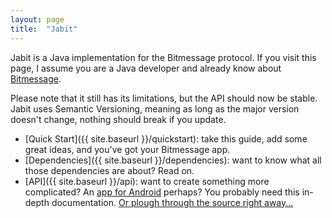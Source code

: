 ```yaml
---
layout: page
title:  "Jabit"
---
```


Jabit is a Java implementation for the Bitmessage protocol. If you visit this page, I assume you are a Java developer and already know about [Bitmessage][bitmessage].

Please note that it still has its limitations, but the API should now be stable. Jabit uses Semantic Versioning, meaning as long as the major version doesn't change, nothing should break if you update.

[bitmessage]: https://bitmessage.org/wiki/Main_Page

* [Quick Start]({{ site.baseurl }}/quickstart): take this guide, add some great ideas, and you've got your Bitmessage app.
* [Dependencies]({{ site.baseurl }}/dependencies): want to know what all those dependencies are about? Read on.
* [API]({{ site.baseurl }}/api): want to create something more complicated? An [app for Android][abit] perhaps? You probably need this in-depth documentation. [Or plough through the source right away...][jabit]

[jabit]: https://github.com/Dissem/Jabit
[abit]:  https://github.com/Dissem/Abit

